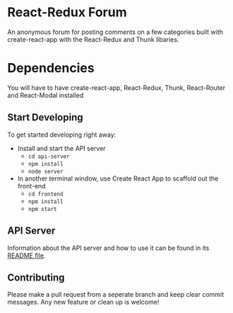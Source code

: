 # React-Redux Forum

An anonymous forum for posting comments on a few categories built with create-react-app with the React-Redux and Thunk libaries. 

# Dependencies

You will have to have create-react-app, React-Redux, Thunk, React-Router and React-Modal installed


## Start Developing

To get started developing right away:

* Install and start the API server
    - `cd api-server`
    - `npm install`
    - `node server`
* In another terminal window, use Create React App to scaffold out the front-end
    - `cd frontend`
    - `npm install`
    - `npm start`

## API Server

Information about the API server and how to use it can be found in its [README file](api-server/README.md).



## Contributing

Please make a pull request from a seperate branch and keep clear commit messages. Any new feature or clean up is welcome!
